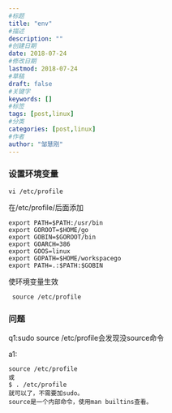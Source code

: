 ```yaml
---
#标题
title: "env"
#描述
description: ""
#创建日期
date: 2018-07-24
#修改日期
lastmod: 2018-07-24
#草稿
draft: false
#关键字
keywords: []
#标签
tags: [post,linux]
#分类
categories: [post,linux]
#作者
author: "邹慧刚"
---
```

### 设置环境变量

	vi /etc/profile 
	
在/etc/profile/后面添加 

	export PATH=$PATH:/usr/bin
	export GOROOT=$HOME/go
	export GOBIN=$GOROOT/bin
	export GOARCH=386
	export GOOS=linux
	export GOPATH=$HOME/workspacego
	export PATH=.:$PATH:$GOBIN 

使环境变量生效
 
 	 source /etc/profile 
 	 
 
 
 
 ### 问题
 
q1:sudo source /etc/profile会发现没source命令

a1: 

	source /etc/profile 
	或 
	$ . /etc/profile 
	就可以了，不需要加sudo。 
	source是一个内部命令，使用man builtins查看。

